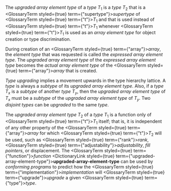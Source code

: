  



The *upgraded array element type* of a *type T*<sub>1</sub> is a *type T*<sub>2</sub> that is a <GlossaryTerm styled={true} term={"supertype"}><i>supertype</i></GlossaryTerm> of <GlossaryTerm styled={true} term={"t"}><i>T</i></GlossaryTerm><sub>1</sub> and that is used instead of <GlossaryTerm styled={true} term={"t"}><i>T</i></GlossaryTerm><sub>1</sub> whenever <GlossaryTerm styled={true} term={"t"}><i>T</i></GlossaryTerm><sub>1</sub> is used as an *array element type* for object creation or type discrimination. 



During creation of an <GlossaryTerm styled={true} term={"array"}><i>array</i></GlossaryTerm>, the *element type* that was requested is called the *expressed array element type*. The *upgraded array element type* of the *expressed array element type* becomes the *actual array element type* of the <GlossaryTerm styled={true} term={"array"}><i>array</i></GlossaryTerm> that is created. 



<i>Type upgrading</i> implies a movement upwards in the type hierarchy lattice. A <i>type</i> is always a <i>subtype</i> of its <i>upgraded array element type</i>. Also, if a <i>type T<sub>x</sub></i> is a <i>subtype</i> of another <i>type T<sub>y</sub></i>, then the <i>upgraded array element type</i> of <i>T<sub>x</sub></i> must be a <i>subtype</i> of the <i>upgraded array element type</i> of <i>T<sub>y</sub></i>. Two <i>disjoint types</i> can be <i>upgraded</i> to the same <i>type</i>. 



The *upgraded array element type T*<sub>2</sub> of a *type T*<sub>1</sub> is a function only of <GlossaryTerm styled={true} term={"t"}><i>T</i></GlossaryTerm><sub>1</sub> itself; that is, it is independent of any other property of the <GlossaryTerm styled={true} term={"array"}><i>array</i></GlossaryTerm> for which <GlossaryTerm styled={true} term={"t"}><i>T</i></GlossaryTerm><sub>2</sub> will be used, such as <GlossaryTerm styled={true} term={"rank"}><i>rank</i></GlossaryTerm>, <GlossaryTerm styled={true} term={"adjustability"}><i>adjustability</i></GlossaryTerm>, *fill pointers*, or displacement. The <GlossaryTerm styled={true} term={"function"}><i>function</i></GlossaryTerm> <DictionaryLink styled={true} term={"upgraded-array-element-type"}><b>upgraded-array-element-type</b></DictionaryLink> can be used by *conforming programs* to predict how the <GlossaryTerm styled={true} term={"implementation"}><i>implementation</i></GlossaryTerm> will <GlossaryTerm styled={true} term={"upgrade"}><i>upgrade</i></GlossaryTerm> a given <GlossaryTerm styled={true} term={"type"}><i>type</i></GlossaryTerm>. 



